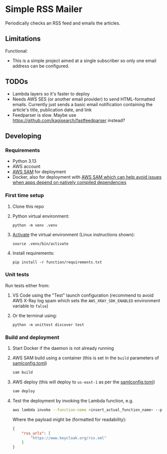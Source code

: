 # Simple RSS Mailer

Periodically checks an RSS feed and emails the articles.

## Limitations

Functional:

* This is a simple project aimed at a single subscriber so only one email address can be configured.


## TODOs

* Lambda layers so it's faster to deploy
* Needs AWS SES (or another email provider) to send HTML-formatted emails. Currently just sends a basic email notification containing the article's title, publication date, and link
* Feedparser is slow. Maybe use https://github.com/kagisearch/fastfeedparser instead?


## Developing

### Requirements

* Python 3.13
* AWS account
* [AWS SAM](https://docs.aws.amazon.com/serverless-application-model/latest/developerguide/what-is-sam.html) for deployment
* Docker, also for deployment with [AWS SAM which can help avoid issues when apps depend on natively compiled dependencies](https://docs.aws.amazon.com/serverless-application-model/latest/developerguide/sam-cli-command-reference-sam-build.html)

### First time setup

1. Clone this repo
1. Python virtual environment:

	```
	python -m venv .venv
	```

1. [Activate](https://packaging.python.org/en/latest/guides/installing-using-pip-and-virtual-environments/#create-and-use-virtual-environments) the virtual environment (Linux instructions shown):

	```
	source .venv/bin/activate
	```

1. Install requirements:

	```
	pip install -r function/requirements.txt
	```

### Unit tests

Run tests either from:

1. VS Code using the "Test" launch configuration (recommend to avoid AWS X-Ray log spam which sets the `AWS_XRAY_SDK_ENABLED` environment variable to `false`)
1. Or the terminal using:

	```
	python -m unittest discover test
	```

### Build and deployment

1. Start Docker if the daemon is not already running
1. AWS SAM build using a container (this is set in the `build` parameters of [samlconfig.toml](samlconfig.toml))

	```sh
	sam build
	```

1. AWS deploy (this will deploy to `us-east-1` as per the [samlconfig.toml](samlconfig.toml))

	```sh
	sam deploy
	```

1. Test the deployment by invoking the Lambda function, e.g.

	```sh
	aws lambda invoke --function-name <insert_actual_function_name> --payload '{"rss_urls": ["https://www.keycloak.org/rss.xml"]}' --cli-binary-format raw-in-base64-out output.txt --region us-east-1
	```

	Where the payload might be (formatted for readability):

	```json
	{
		"rss_urls": [
			"https://www.keycloak.org/rss.xml"
		]
	}
	```
